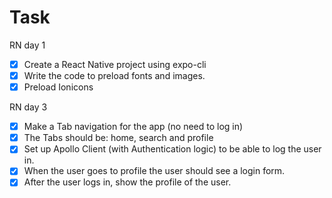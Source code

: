 # Task

RN day 1

- [x] Create a React Native project using expo-cli
- [x] Write the code to preload fonts and images.
- [x] Preload Ionicons

RN day 3

- [x] Make a Tab navigation for the app (no need to log in)
- [x] The Tabs should be: home, search and profile
- [x] Set up Apollo Client (with Authentication logic) to be able to log the user in.
- [x] When the user goes to profile the user should see a login form.
- [x] After the user logs in, show the profile of the user.
